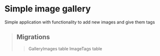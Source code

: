 # Simple image gallery

Simple application with functionality to add new images and give them tags

> ## Migrations
>>GalleryImages table
>>ImageTags table
